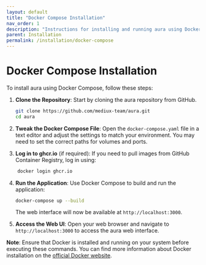 ```yaml
---
layout: default
title: "Docker Compose Installation"
nav_order: 1
description: "Instructions for installing and running aura using Docker Compose."
parent: Installation
permalink: /installation/docker-compose
---
```


# Docker Compose Installation

To install aura using Docker Compose, follow these steps:

1. **Clone the Repository**: Start by cloning the aura repository from GitHub.

    ```bash
    git clone https://github.com/mediux-team/aura.git
    cd aura
    ```

2. **Tweak the Docker Compose File**: Open the `docker-compose.yaml` file in a text editor and adjust the settings to match your environment. You may need to set the correct paths for volumes and ports.

3. **Log in to ghcr.io** (if required): If you need to pull images from GitHub Container Registry, log in using:

```bash
    docker login ghcr.io
```

4. **Run the Application**: Use Docker Compose to build and run the application:

    ```bash
    docker-compose up --build
    ```

    The web interface will now be available at `http://localhost:3000`.

5. **Access the Web UI**: Open your web browser and navigate to `http://localhost:3000` to access the aura web interface.

**Note**: Ensure that Docker is installed and running on your system before executing these commands. You can find more information about Docker installation on the [official Docker website](https://docs.docker.com/get-docker/).
